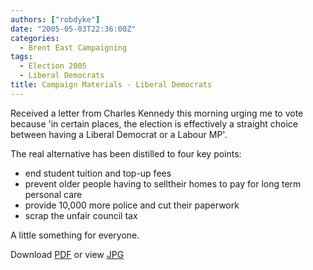 ```yaml
---
authors: ["robdyke"]
date: "2005-05-03T22:36:00Z"
categories:
  - Brent East Campaigning
tags:
  - Election 2005
  - Liberal Democrats
title: Campaign Materials - Liberal Democrats
---
```

Received a letter from Charles Kennedy this morning urging me to vote because 'in certain places, the election is effectively a straight choice between having a Liberal Democrat or a Labour MP'.

The real alternative has been distilled to four key points:

* end student tuition and top-up fees
* prevent older people having to selltheir homes to pay for long term personal care 
* provide 10,000 more police and cut their paperwork 
* scrap the unfair council tax

A little something for everyone.
                
Download [PDF](http://www.comwifinet.com/becampaign/libdem_letter3may.pdf) or view [JPG](http://www.comwifinet.com/becampaign/libdem_letter3may.jpg)
